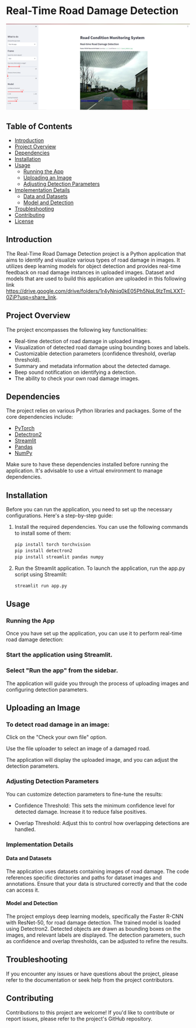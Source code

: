 # Real-Time Road Damage Detection

![Road Damage Detection](RDD-DetectionVisualizer.png)

## Table of Contents

- [Introduction](#introduction)
- [Project Overview](#project-overview)
- [Dependencies](#dependencies)
- [Installation](#installation)
- [Usage](#usage)
  - [Running the App](#running-the-app)
  - [Uploading an Image](#uploading-an-image)
  - [Adjusting Detection Parameters](#adjusting-detection-parameters)
- [Implementation Details](#implementation-details)
  - [Data and Datasets](#data-and-datasets)
  - [Model and Detection](#model-and-detection)
- [Troubleshooting](#troubleshooting)
- [Contributing](#contributing)
- [License](#license)

## Introduction

The Real-Time Road Damage Detection project is a Python application that aims to identify and visualize various types of road damage in images. It utilizes deep learning models for object detection and provides real-time feedback on road damage instances in uploaded images. Dataset and models that are used to build this application are uploaded in this following link https://drive.google.com/drive/folders/1r4yNniq0kE05Ph5NqL9lzTmLXXT-0ZjP?usp=share_link.

## Project Overview

The project encompasses the following key functionalities:

- Real-time detection of road damage in uploaded images.
- Visualization of detected road damage using bounding boxes and labels.
- Customizable detection parameters (confidence threshold, overlap threshold).
- Summary and metadata information about the detected damage.
- Beep sound notification on identifying a detection.
- The ability to check your own road damage images.

## Dependencies

The project relies on various Python libraries and packages. Some of the core dependencies include:

- [PyTorch](https://pytorch.org/)
- [Detectron2](https://github.com/facebookresearch/detectron2)
- [Streamlit](https://streamlit.io/)
- [Pandas](https://pandas.pydata.org/)
- [NumPy](https://numpy.org/)

Make sure to have these dependencies installed before running the application. It's advisable to use a virtual environment to manage dependencies.

## Installation

Before you can run the application, you need to set up the necessary configurations. Here's a step-by-step guide:

1. Install the required dependencies. You can use the following commands to install some of them:
   ```bash
   pip install torch torchvision
   pip install detectron2
   pip install streamlit pandas numpy

2. Run the Streamlit application. To launch the application, run the app.py script using Streamlit:
    ```bash
    streamlit run app.py

## Usage
### Running the App
Once you have set up the application, you can use it to perform real-time road damage detection:

### Start the application using Streamlit.

### Select "Run the app" from the sidebar.

The application will guide you through the process of uploading images and configuring detection parameters.

## Uploading an Image
### To detect road damage in an image:

Click on the "Check your own file" option.

Use the file uploader to select an image of a damaged road.

The application will display the uploaded image, and you can adjust the detection parameters.

### Adjusting Detection Parameters
You can customize detection parameters to fine-tune the results:

- Confidence Threshold: This sets the minimum confidence level for detected damage. Increase it to reduce false positives.

- Overlap Threshold: Adjust this to control how overlapping detections are handled.

### Implementation Details
#### Data and Datasets
The application uses datasets containing images of road damage. The code references specific directories and paths for dataset images and annotations. Ensure that your data is structured correctly and that the code can access it.

#### Model and Detection
The project employs deep learning models, specifically the Faster R-CNN with ResNet-50, for road damage detection. The trained model is loaded using Detectron2. Detected objects are drawn as bounding boxes on the images, and relevant labels are displayed. The detection parameters, such as confidence and overlap thresholds, can be adjusted to refine the results.

## Troubleshooting
If you encounter any issues or have questions about the  project, please refer to the documentation or seek help from the project contributors.

## Contributing
Contributions to this project are welcome! If you'd like to contribute or report issues, please refer to the project's GitHub repository.


